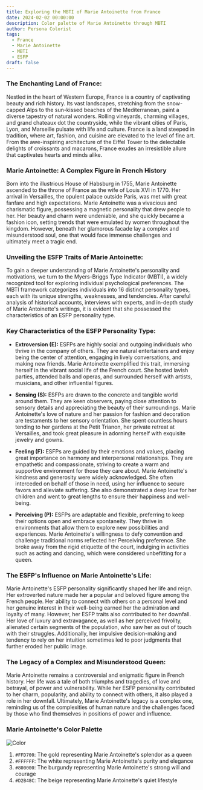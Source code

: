 ```yaml
---
title: Exploring the MBTI of Marie Antoinette from France
date: 2024-02-02 00:00:00
description: Color palette of Marie Antoinette through MBTI
author: Persona Colorist
tags:
  - France
  - Marie Antoinette
  - MBTI
  - ESFP
draft: false
---
```


### The Enchanting Land of France:

Nestled in the heart of Western Europe, France is a country of captivating beauty and rich history. Its vast landscapes, stretching from the snow-capped Alps to the sun-kissed beaches of the Mediterranean, paint a diverse tapestry of natural wonders. Rolling vineyards, charming villages, and grand chateaux dot the countryside, while the vibrant cities of Paris, Lyon, and Marseille pulsate with life and culture. France is a land steeped in tradition, where art, fashion, and cuisine are elevated to the level of fine art. From the awe-inspiring architecture of the Eiffel Tower to the delectable delights of croissants and macarons, France exudes an irresistible allure that captivates hearts and minds alike.

### Marie Antoinette: A Complex Figure in French History

Born into the illustrious House of Habsburg in 1755, Marie Antoinette ascended to the throne of France as the wife of Louis XVI in 1770. Her arrival in Versailles, the opulent palace outside Paris, was met with great fanfare and high expectations. Marie Antoinette was a vivacious and charismatic figure, possessing a magnetic personality that drew people to her. Her beauty and charm were undeniable, and she quickly became a fashion icon, setting trends that were emulated by women throughout the kingdom. However, beneath her glamorous facade lay a complex and misunderstood soul, one that would face immense challenges and ultimately meet a tragic end.

### Unveiling the ESFP Traits of Marie Antoinette:

To gain a deeper understanding of Marie Antoinette's personality and motivations, we turn to the Myers-Briggs Type Indicator (MBTI), a widely recognized tool for exploring individual psychological preferences. The MBTI framework categorizes individuals into 16 distinct personality types, each with its unique strengths, weaknesses, and tendencies. After careful analysis of historical accounts, interviews with experts, and in-depth study of Marie Antoinette's writings, it is evident that she possessed the characteristics of an ESFP personality type.

### Key Characteristics of the ESFP Personality Type:

* **Extroversion (E):** ESFPs are highly social and outgoing individuals who thrive in the company of others. They are natural entertainers and enjoy being the center of attention, engaging in lively conversations, and making new friends. Marie Antoinette exemplified this trait, immersing herself in the vibrant social life of the French court. She hosted lavish parties, attended balls and operas, and surrounded herself with artists, musicians, and other influential figures.

* **Sensing (S):** ESFPs are drawn to the concrete and tangible world around them. They are keen observers, paying close attention to sensory details and appreciating the beauty of their surroundings. Marie Antoinette's love of nature and her passion for fashion and decoration are testaments to her sensory orientation. She spent countless hours tending to her gardens at the Petit Trianon, her private retreat at Versailles, and took great pleasure in adorning herself with exquisite jewelry and gowns.

* **Feeling (F):** ESFPs are guided by their emotions and values, placing great importance on harmony and interpersonal relationships. They are empathetic and compassionate, striving to create a warm and supportive environment for those they care about. Marie Antoinette's kindness and generosity were widely acknowledged. She often interceded on behalf of those in need, using her influence to secure favors and alleviate suffering. She also demonstrated a deep love for her children and went to great lengths to ensure their happiness and well-being.

* **Perceiving (P):** ESFPs are adaptable and flexible, preferring to keep their options open and embrace spontaneity. They thrive in environments that allow them to explore new possibilities and experiences. Marie Antoinette's willingness to defy convention and challenge traditional norms reflected her Perceiving preference. She broke away from the rigid etiquette of the court, indulging in activities such as acting and dancing, which were considered unbefitting for a queen.

### The ESFP's Influence on Marie Antoinette's Life:

Marie Antoinette's ESFP personality significantly shaped her life and reign. Her extroverted nature made her a popular and beloved figure among the French people. Her ability to connect with others on a personal level and her genuine interest in their well-being earned her the admiration and loyalty of many. However, her ESFP traits also contributed to her downfall. Her love of luxury and extravagance, as well as her perceived frivolity, alienated certain segments of the population, who saw her as out of touch with their struggles. Additionally, her impulsive decision-making and tendency to rely on her intuition sometimes led to poor judgments that further eroded her public image.

### The Legacy of a Complex and Misunderstood Queen:

Marie Antoinette remains a controversial and enigmatic figure in French history. Her life was a tale of both triumphs and tragedies, of love and betrayal, of power and vulnerability. While her ESFP personality contributed to her charm, popularity, and ability to connect with others, it also played a role in her downfall. Ultimately, Marie Antoinette's legacy is a complex one, reminding us of the complexities of human nature and the challenges faced by those who find themselves in positions of power and influence.


### Marie Antoinette's Color Palette

![Color](https://i.imgur.com/ylk9Kdl.png#center)

1. `#FFD700`: The gold representing Marie Antoinette's splendor as a queen
2. `#FFFFFF`: The white representing Marie Antoinette's purity and elegance
3. `#800000`: The burgundy representing Marie Antoinette's strong will and courage
4. `#D2B48C`: The beige representing Marie Antoinette's quiet lifestyle



